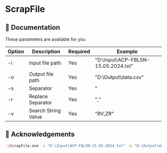 ﻿# ScrapFile


## 🚀 Documentation

  These parameters are available for you 

  |  Option | Description | Required | Example |
  |---------|-------------|----------|---------|
  | -i      | Input file path | Yes | "D:\Input\ACP-FBL5N-15.05.2024.txt" |
  | -o      | Output file path | Yes | "D:\Output\data.csv" |
  | -s      | Separator | Yes | "|" |
  | -r      | Replace Separator | Yes | "," |
  | -v      | Search String Value | Yes | "RV,ZR" |



## 🙏 Acknowledgements

```bash
.\ScrapFile.exe -i "D:\Input\ACP-FBL5N-15.05.2024.txt" -o "D:\Output\data.csv" -s "|" -r "," -v "RV,ZR"
```
